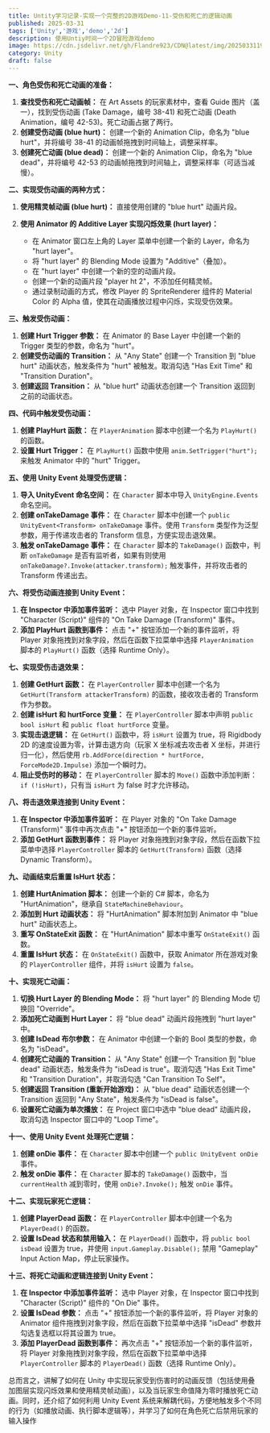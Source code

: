 ```yaml
---
title: Untity学习记录-实现一个完整的2D游戏Demo-11-受伤和死亡的逻辑动画
published: 2025-03-31
tags: ['Unity','游戏','demo','2d']
description: 使用Untiy时间一个2D冒险游戏demo
image: https://cdn.jsdelivr.net/gh/Flandre923/CDN@latest/img/20250331195820.png
category: Unity
draft: false
---
```

**一、角色受伤和死亡动画的准备：**

1. **查找受伤和死亡动画帧：**  在 Art Assets 的玩家素材中，查看 Guide 图片（盖一），找到受伤动画 (Take Damage，编号 38-41) 和死亡动画 (Death Animation，编号 42-53)。死亡动画占据了两行。
2. **创建受伤动画 (blue hurt)：**  创建一个新的 Animation Clip，命名为 "blue hurt"，并将编号 38-41 的动画帧拖拽到时间轴上，调整采样率。
3. **创建死亡动画 (blue dead)：**  创建一个新的 Animation Clip，命名为 "blue dead"，并将编号 42-53 的动画帧拖拽到时间轴上，调整采样率（可适当减慢）。

**二、实现受伤动画的两种方式：**

1. **使用精灵帧动画 (blue hurt)：**  直接使用创建的 "blue hurt" 动画片段。
2. **使用 Animator 的 Additive Layer 实现闪烁效果 (hurt layer)：**

    * 在 Animator 窗口左上角的 Layer 菜单中创建一个新的 Layer，命名为 "hurt layer"。
    * 将 "hurt layer" 的 Blending Mode 设置为 "Additive"（叠加）。
    * 在 "hurt layer" 中创建一个新的空的动画片段。
    * 创建一个新的动画片段 "player ht 2"，不添加任何精灵帧。
    * 通过录制动画的方式，修改 Player 的 SpriteRenderer 组件的 Material Color 的 Alpha 值，使其在动画播放过程中闪烁，实现受伤效果。

**三、触发受伤动画：**

1. **创建 Hurt Trigger 参数：**  在 Animator 的 Base Layer 中创建一个新的 Trigger 类型的参数，命名为 "hurt"。
2. **创建受伤动画的 Transition：**  从 "Any State" 创建一个 Transition 到 "blue hurt" 动画状态，触发条件为 "hurt" 被触发。取消勾选 "Has Exit Time" 和 "Transition Duration"。
3. **创建返回 Transition：**  从 "blue hurt" 动画状态创建一个 Transition 返回到之前的动画状态。

**四、代码中触发受伤动画：**

1. **创建 PlayHurt 函数：**  在 `PlayerAnimation` 脚本中创建一个名为 `PlayHurt()` 的函数。
2. **设置 Hurt Trigger：**  在 `PlayHurt()` 函数中使用 `anim.SetTrigger("hurt");` 来触发 Animator 中的 "hurt" Trigger。

**五、使用 Unity Event 处理受伤逻辑：**

1. **导入 UnityEvent 命名空间：**  在 `Character` 脚本中导入 `UnityEngine.Events` 命名空间。
2. **创建 onTakeDamage 事件：**  在 `Character` 脚本中创建一个 `public UnityEvent<Transform> onTakeDamage` 事件。使用 `Transform` 类型作为泛型参数，用于传递攻击者的 Transform 信息，方便实现击退效果。
3. **触发 onTakeDamage 事件：**  在 `Character` 脚本的 `TakeDamage()` 函数中，判断 `onTakeDamage` 是否有监听者，如果有则使用 `onTakeDamage?.Invoke(attacker.transform);` 触发事件，并将攻击者的 Transform 传递出去。

**六、将受伤动画连接到 Unity Event：**

1. **在 Inspector 中添加事件监听：**  选中 Player 对象，在 Inspector 窗口中找到 "Character (Script)" 组件的 "On Take Damage (Transform)" 事件。
2. **添加 PlayHurt 函数到事件：**  点击 "+" 按钮添加一个新的事件监听，将 Player 对象拖拽到对象字段，然后在函数下拉菜单中选择 `PlayerAnimation` 脚本的 `PlayHurt()` 函数（选择 Runtime Only）。

**七、实现受伤击退效果：**

1. **创建 GetHurt 函数：**  在 `PlayerController` 脚本中创建一个名为 `GetHurt(Transform attackerTransform)` 的函数，接收攻击者的 Transform 作为参数。
2. **创建 isHurt 和 hurtForce 变量：**  在 `PlayerController` 脚本中声明 `public bool isHurt` 和 `public float hurtForce` 变量。
3. **实现击退逻辑：**  在 `GetHurt()` 函数中，将 `isHurt` 设置为 true，将 Rigidbody 2D 的速度设置为零，计算击退方向（玩家 X 坐标减去攻击者 X 坐标，并进行归一化），然后使用 `rb.AddForce(direction * hurtForce, ForceMode2D.Impulse)` 添加一个瞬时力。
4. **阻止受伤时的移动：**  在 `PlayerController` 脚本的 `Move()` 函数中添加判断：`if (!isHurt)`，只有当 `isHurt` 为 false 时才允许移动。

**八、将击退效果连接到 Unity Event：**

1. **在 Inspector 中添加事件监听：**  在 Player 对象的 "On Take Damage (Transform)" 事件中再次点击 "+" 按钮添加一个新的事件监听。
2. **添加 GetHurt 函数到事件：**  将 Player 对象拖拽到对象字段，然后在函数下拉菜单中选择 `PlayerController` 脚本的 `GetHurt(Transform)` 函数（选择 Dynamic Transform）。

**九、动画结束后重置 IsHurt 状态：**

1. **创建 HurtAnimation 脚本：**  创建一个新的 C# 脚本，命名为 "HurtAnimation"，继承自 `StateMachineBehaviour`。
2. **添加到 Hurt 动画状态：**  将 "HurtAnimation" 脚本附加到 Animator 中 "blue hurt" 动画状态上。
3. **重写 OnStateExit 函数：**  在 "HurtAnimation" 脚本中重写 `OnStateExit()` 函数。
4. **重置 IsHurt 状态：**  在 `OnStateExit()` 函数中，获取 Animator 所在游戏对象的 `PlayerController` 组件，并将 `isHurt` 设置为 `false`。

**十、实现死亡动画：**

1. **切换 Hurt Layer 的 Blending Mode：**  将 "hurt layer" 的 Blending Mode 切换回 "Override"。
2. **添加死亡动画到 Hurt Layer：**  将 "blue dead" 动画片段拖拽到 "hurt layer" 中。
3. **创建 IsDead 布尔参数：**  在 Animator 中创建一个新的 Bool 类型的参数，命名为 "isDead"。
4. **创建死亡动画的 Transition：**  从 "Any State" 创建一个 Transition 到 "blue dead" 动画状态，触发条件为 "isDead is true"。取消勾选 "Has Exit Time" 和 "Transition Duration"，并取消勾选 "Can Transition To Self"。
5. **创建返回 Transition (重新开始游戏)：**  从 "blue dead" 动画状态创建一个 Transition 返回到 "Any State"，触发条件为 "isDead is false"。
6. **设置死亡动画为单次播放：**  在 Project 窗口中选中 "blue dead" 动画片段，取消勾选 Inspector 窗口中的 "Loop Time"。

**十一、使用 Unity Event 处理死亡逻辑：**

1. **创建 onDie 事件：**  在 `Character` 脚本中创建一个 `public UnityEvent onDie` 事件。
2. **触发 onDie 事件：**  在 `Character` 脚本的 `TakeDamage()` 函数中，当 `currentHealth` 减到零时，使用 `onDie?.Invoke();` 触发 `onDie` 事件。

**十二、实现玩家死亡逻辑：**

1. **创建 PlayerDead 函数：**  在 `PlayerController` 脚本中创建一个名为 `PlayerDead()` 的函数。
2. **设置 IsDead 状态和禁用输入：**  在 `PlayerDead()` 函数中，将 `public bool isDead` 设置为 true，并使用 `input.Gameplay.Disable();` 禁用 "Gameplay" Input Action Map，停止玩家操作。

**十三、将死亡动画和逻辑连接到 Unity Event：**

1. **在 Inspector 中添加事件监听：**  选中 Player 对象，在 Inspector 窗口中找到 "Character (Script)" 组件的 "On Die" 事件。
2. **设置 IsDead 参数：**  点击 "+" 按钮添加一个新的事件监听，将 Player 对象的 Animator 组件拖拽到对象字段，然后在函数下拉菜单中选择 "isDead" 参数并勾选复选框以将其设置为 true。
3. **添加 PlayerDead 函数到事件：**  再次点击 "+" 按钮添加一个新的事件监听，将 Player 对象拖拽到对象字段，然后在函数下拉菜单中选择 `PlayerController` 脚本的 `PlayerDead()` 函数（选择 Runtime Only）。

总而言之，讲解了如何在 Unity 中实现玩家受到伤害时的动画反馈（包括使用叠加图层实现闪烁效果和使用精灵帧动画），以及当玩家生命值降为零时播放死亡动画。同时，还介绍了如何利用 Unity Event 系统来解耦代码，方便地触发多个不同的行为（如播放动画、执行脚本逻辑等），并学习了如何在角色死亡后禁用玩家的输入操作